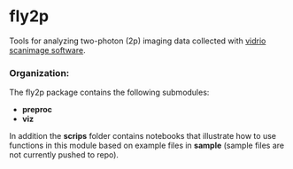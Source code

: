 # fly2p

Tools for analyzing two-photon (2p) imaging data collected with [vidrio scanimage software](https://vidriotechnologies.com/scanimage/).

### Organization:
The fly2p package contains the following submodules:
* **preproc**
* **viz**

In addition the **scrips** folder contains notebooks that illustrate how to use functions in this module based on example files in **sample** (sample files are not currently pushed to repo).
